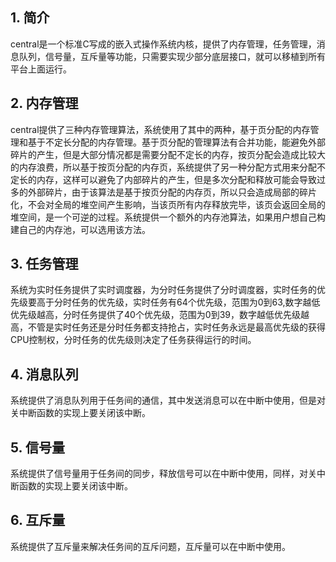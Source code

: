 ## 1. 简介
central是一个标准C写成的嵌入式操作系统内核，提供了内存管理，任务管理，消息队列，信号量，互斥量等功能，只需要实现少部分底层接口，就可以移植到所有平台上面运行。
## 2. 内存管理
central提供了三种内存管理算法，系统使用了其中的两种，基于页分配的内存管理和基于不定长分配的内存管理。基于页分配的管理算法有合并功能，能避免外部碎片的产生，但是大部分情况都是需要分配不定长的内存，按页分配会造成比较大的内存浪费，所以基于按页分配的内存页，系统提供了另一种分配方式用来分配不定长的内存，这样可以避免了内部碎片的产生，但是多次分配和释放可能会导致过多的外部碎片，由于该算法是基于按页分配的内存页，所以只会造成局部的碎片化，不会对全局的堆空间产生影响，当该页所有内存释放完毕，该页会返回全局的堆空间，是一个可逆的过程。系统提供一个额外的内存池算法，如果用户想自己构建自己的内存池，可以选用该方法。
## 3. 任务管理
系统为实时任务提供了实时调度器，为分时任务提供了分时调度器，实时任务的优先级要高于分时任务的优先级，实时任务有64个优先级，范围为0到63,数字越低优先级越高，分时任务提供了40个优先级，范围为0到39，数字越低优先级越高，不管是实时任务还是分时任务都支持抢占，实时任务永远是最高优先级的获得CPU控制权，分时任务的优先级则决定了任务获得运行的时间。
## 4. 消息队列
系统提供了消息队列用于任务间的通信，其中发送消息可以在中断中使用，但是对关中断函数的实现上要关闭该中断。
## 5. 信号量
系统提供了信号量用于任务间的同步，释放信号可以在中断中使用，同样，对关中断函数的实现上要关闭该中断。
## 6. 互斥量
系统提供了互斥量来解决任务间的互斥问题，互斥量可以在中断中使用。
